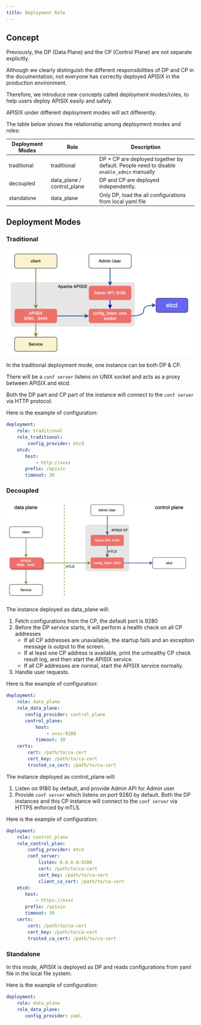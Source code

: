 ```yaml
---
title: Deployment Role
---
```


<!--
#
# Licensed to the Apache Software Foundation (ASF) under one or more
# contributor license agreements.  See the NOTICE file distributed with
# this work for additional information regarding copyright ownership.
# The ASF licenses this file to You under the Apache License, Version 2.0
# (the "License"); you may not use this file except in compliance with
# the License.  You may obtain a copy of the License at
#
#     http://www.apache.org/licenses/LICENSE-2.0
#
# Unless required by applicable law or agreed to in writing, software
# distributed under the License is distributed on an "AS IS" BASIS,
# WITHOUT WARRANTIES OR CONDITIONS OF ANY KIND, either express or implied.
# See the License for the specific language governing permissions and
# limitations under the License.
#
-->

## Concept

Previously, the DP (Data Plane) and the CP (Control Plane) are not separate explicitly.

Although we clearly distinguish the different responsibilities of DP and CP in the documentation, not everyone has correctly deployed APISIX in the production environment.

Therefore, we introduce new concepts called deployment modes/roles, to help users deploy APISIX easily and safely.

APISIX under different deployment modes will act differently.

The table below shows the relationship among deployment modes and roles:

| Deployment Modes | Role                       | Description                                                                              |
|------------------|----------------------------|------------------------------------------------------------------------------------------|
| traditional      | traditional                | DP + CP are deployed together by default. People need to disable `enable_admin` manually |
| decoupled        | data_plane / control_plane | DP and CP are deployed independently.                                                    |
| standalone       | data_plane                 | Only DP, load the all configurations from local yaml file                                |

## Deployment Modes

### Traditional

![traditional](../../../assets/images/deployment-traditional.png)

In the traditional deployment mode, one instance can be both DP & CP.

There will be a `conf server` listens on UNIX socket and acts as a proxy between APISIX and etcd.

Both the DP part and CP part of the instance will connect to the `conf server` via HTTP protocol.

Here is the example of configuration:

```yaml title="conf/config.yaml"
deployment:
    role: traditional
    role_traditional:
        config_provider: etcd
    etcd:
       host:
           - http://xxxx
       prefix: /apisix
       timeout: 30
```

### Decoupled

![decoupled](../../../assets/images/deployment-cp_and_dp.png)

The instance deployed as data_plane will:

1. Fetch configurations from the CP, the default port is 9280
2. Before the DP service starts, it will perform a health check on all CP addresses
    - If all CP addresses are unavailable, the startup fails and an exception message is output to the screen.
    - If at least one CP address is available, print the unhealthy CP check result log, and then start the APISIX service.
    - If all CP addresses are normal, start the APISIX service normally.
3. Handle user requests.

Here is the example of configuration:

```yaml title="conf/config.yaml"
deployment:
    role: data_plane
    role_data_plane:
       config_provider: control_plane
       control_plane:
           host:
               - xxxx:9280
           timeout: 30
    certs:
        cert: /path/to/ca-cert
        cert_key: /path/to/ca-cert
        trusted_ca_cert: /path/to/ca-cert
```

The instance deployed as control_plane will:

1. Listen on 9180 by default, and provide Admin API for Admin user
2. Provide `conf server` which listens on port 9280 by default. Both the DP instances and this CP instance will connect to the `conf server` via HTTPS enforced by mTLS.

Here is the example of configuration:

```yaml title="conf/config.yaml"
deployment:
    role: control_plane
    role_control_plan:
        config_provider: etcd
        conf_server:
            listen: 0.0.0.0:9280
            cert: /path/to/ca-cert
            cert_key: /path/to/ca-cert
            client_ca_cert: /path/to/ca-cert
    etcd:
       host:
           - https://xxxx
       prefix: /apisix
       timeout: 30
    certs:
        cert: /path/to/ca-cert
        cert_key: /path/to/ca-cert
        trusted_ca_cert: /path/to/ca-cert
```

### Standalone

In this mode, APISIX is deployed as DP and reads configurations from yaml file in the local file system.

Here is the example of configuration:

```yaml title="conf/config.yaml"
deployment:
    role: data_plane
    role_data_plane:
       config_provider: yaml
```
